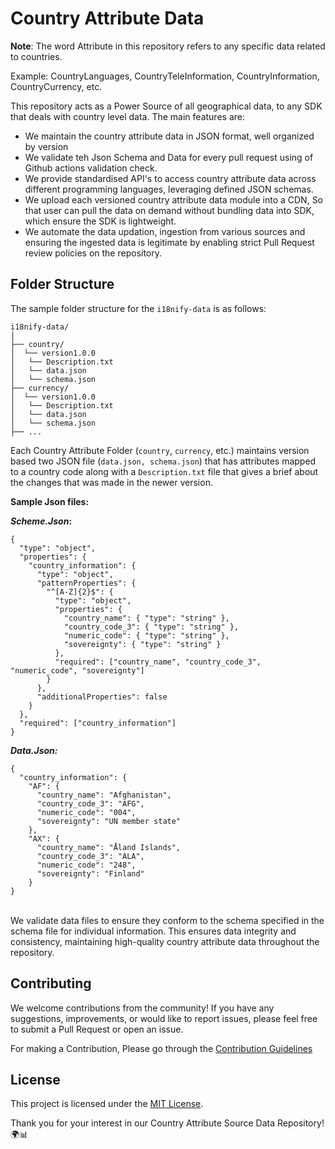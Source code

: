 # Country Attribute Data

**Note**: The word Attribute in this repository refers to any specific data related to countries. 

Example: CountryLanguages, CountryTeleInformation, CountryInformation, CountryCurrency, etc.

This repository acts as a Power Source of all geographical data, to any SDK that deals with country level data. The main features are:
- We maintain the country attribute data in JSON format, well organized by version
- We validate teh Json Schema and Data for every pull request using of Github actions validation check.
- We provide standardised API's to access country attribute data across different programming languages, leveraging defined JSON schemas.
- We upload each versioned country attribute data module into a CDN, So that user can pull the data on demand without bundling data into SDK, which ensure the SDK is lightweight.
- We automate the data updation, ingestion from various sources and ensuring the ingested data is legitimate by enabling strict Pull Request review policies on the repository.

## Folder Structure

The sample folder structure for the `i18nify-data` is as follows:
```
i18nify-data/
│
├── country/
│  └── version1.0.0
│   └── Description.txt
│   └── data.json
│   └── schema.json
├── currency/
│  └── version1.0.0
│   └── Description.txt
│   └── data.json
│   └── schema.json
├── ...
```

Each Country Attribute Folder (`country`, `currency`, etc.) maintains version based two JSON file (`data.json, schema.json`) that has attributes mapped to a country code along with a `Description.txt` file that gives a brief about the changes that was made in the newer version.


**Sample Json files:**

**_Scheme.Json_:**
```
{
  "type": "object",
  "properties": {
    "country_information": {
      "type": "object",
      "patternProperties": {
        "^[A-Z]{2}$": {
          "type": "object",
          "properties": {
            "country_name": { "type": "string" },
            "country_code_3": { "type": "string" },
            "numeric_code": { "type": "string" },
            "sovereignty": { "type": "string" }
          },
          "required": ["country_name", "country_code_3", "numeric_code", "sovereignty"]
        }
      },
      "additionalProperties": false
    }
  },
  "required": ["country_information"]
}
```

**_Data.Json:_**
```
{
  "country_information": {
    "AF": {
      "country_name": "Afghanistan",
      "country_code_3": "AFG",
      "numeric_code": "004",
      "sovereignty": "UN member state"
    },
    "AX": {
      "country_name": "Åland Islands",
      "country_code_3": "ALA",
      "numeric_code": "248",
      "sovereignty": "Finland"
    }
}
```

<br>
We validate data files to ensure they conform to the schema specified in the schema file for individual information. This ensures data integrity and consistency, maintaining high-quality country attribute data throughout the repository.

## Contributing

We welcome contributions from the community! If you have any suggestions, improvements, or would like to report issues, please feel free to submit a Pull Request or open an issue.


For making a Contribution, Please go through the [Contribution Guidelines](contribution-guidelines.md)

## License

This project is licensed under the [MIT License](LICENSE).

Thank you for your interest in our Country Attribute Source Data Repository! 🌍📊
